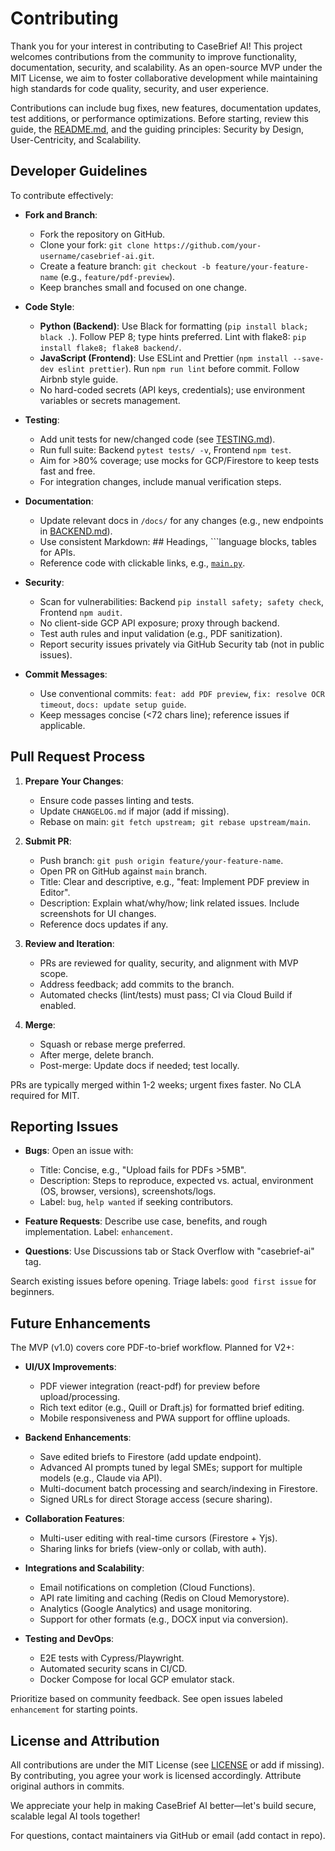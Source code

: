 # Contributing

Thank you for your interest in contributing to CaseBrief AI! This project welcomes contributions from the community to improve functionality, documentation, security, and scalability. As an open-source MVP under the MIT License, we aim to foster collaborative development while maintaining high standards for code quality, security, and user experience.

Contributions can include bug fixes, new features, documentation updates, test additions, or performance optimizations. Before starting, review this guide, the [README.md](README.md), and the guiding principles: Security by Design, User-Centricity, and Scalability.

## Developer Guidelines

To contribute effectively:

- **Fork and Branch**: 
  - Fork the repository on GitHub.
  - Clone your fork: `git clone https://github.com/your-username/casebrief-ai.git`.
  - Create a feature branch: `git checkout -b feature/your-feature-name` (e.g., `feature/pdf-preview`).
  - Keep branches small and focused on one change.

- **Code Style**:
  - **Python (Backend)**: Use Black for formatting (`pip install black; black .`). Follow PEP 8; type hints preferred. Lint with flake8: `pip install flake8; flake8 backend/`.
  - **JavaScript (Frontend)**: Use ESLint and Prettier (`npm install --save-dev eslint prettier`). Run `npm run lint` before commit. Follow Airbnb style guide.
  - No hard-coded secrets (API keys, credentials); use environment variables or secrets management.

- **Testing**:
  - Add unit tests for new/changed code (see [TESTING.md](TESTING.md)).
  - Run full suite: Backend `pytest tests/ -v`, Frontend `npm test`.
  - Aim for >80% coverage; use mocks for GCP/Firestore to keep tests fast and free.
  - For integration changes, include manual verification steps.

- **Documentation**:
  - Update relevant docs in `/docs/` for any changes (e.g., new endpoints in [BACKEND.md](BACKEND.md)).
  - Use consistent Markdown: ## Headings, ```language blocks, tables for APIs.
  - Reference code with clickable links, e.g., [`main.py`](../backend/main.py).

- **Security**:
  - Scan for vulnerabilities: Backend `pip install safety; safety check`, Frontend `npm audit`.
  - No client-side GCP API exposure; proxy through backend.
  - Test auth rules and input validation (e.g., PDF sanitization).
  - Report security issues privately via GitHub Security tab (not in public issues).

- **Commit Messages**:
  - Use conventional commits: `feat: add PDF preview`, `fix: resolve OCR timeout`, `docs: update setup guide`.
  - Keep messages concise (<72 chars line); reference issues if applicable.

## Pull Request Process

1. **Prepare Your Changes**:
   - Ensure code passes linting and tests.
   - Update `CHANGELOG.md` if major (add if missing).
   - Rebase on main: `git fetch upstream; git rebase upstream/main`.

2. **Submit PR**:
   - Push branch: `git push origin feature/your-feature-name`.
   - Open PR on GitHub against `main` branch.
   - Title: Clear and descriptive, e.g., "feat: Implement PDF preview in Editor".
   - Description: Explain what/why/how; link related issues. Include screenshots for UI changes.
   - Reference docs updates if any.

3. **Review and Iteration**:
   - PRs are reviewed for quality, security, and alignment with MVP scope.
   - Address feedback; add commits to the branch.
   - Automated checks (lint/tests) must pass; CI via Cloud Build if enabled.

4. **Merge**:
   - Squash or rebase merge preferred.
   - After merge, delete branch.
   - Post-merge: Update docs if needed; test locally.

PRs are typically merged within 1-2 weeks; urgent fixes faster. No CLA required for MIT.

## Reporting Issues

- **Bugs**: Open an issue with:
  - Title: Concise, e.g., "Upload fails for PDFs >5MB".
  - Description: Steps to reproduce, expected vs. actual, environment (OS, browser, versions), screenshots/logs.
  - Label: `bug`, `help wanted` if seeking contributors.

- **Feature Requests**: Describe use case, benefits, and rough implementation. Label: `enhancement`.

- **Questions**: Use Discussions tab or Stack Overflow with "casebrief-ai" tag.

Search existing issues before opening. Triage labels: `good first issue` for beginners.

## Future Enhancements

The MVP (v1.0) covers core PDF-to-brief workflow. Planned for V2+:

- **UI/UX Improvements**:
  - PDF viewer integration (react-pdf) for preview before upload/processing.
  - Rich text editor (e.g., Quill or Draft.js) for formatted brief editing.
  - Mobile responsiveness and PWA support for offline uploads.

- **Backend Enhancements**:
  - Save edited briefs to Firestore (add update endpoint).
  - Advanced AI prompts tuned by legal SMEs; support for multiple models (e.g., Claude via API).
  - Multi-document batch processing and search/indexing in Firestore.
  - Signed URLs for direct Storage access (secure sharing).

- **Collaboration Features**:
  - Multi-user editing with real-time cursors (Firestore + Yjs).
  - Sharing links for briefs (view-only or collab, with auth).

- **Integrations and Scalability**:
  - Email notifications on completion (Cloud Functions).
  - API rate limiting and caching (Redis on Cloud Memorystore).
  - Analytics (Google Analytics) and usage monitoring.
  - Support for other formats (e.g., DOCX input via conversion).

- **Testing and DevOps**:
  - E2E tests with Cypress/Playwright.
  - Automated security scans in CI/CD.
  - Docker Compose for local GCP emulator stack.

Prioritize based on community feedback. See open issues labeled `enhancement` for starting points.

## License and Attribution

All contributions are under the MIT License (see [LICENSE](../LICENSE) or add if missing). By contributing, you agree your work is licensed accordingly. Attribute original authors in commits.

We appreciate your help in making CaseBrief AI better—let's build secure, scalable legal AI tools together!

For questions, contact maintainers via GitHub or email (add contact in repo).